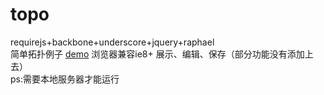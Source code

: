 # topo


requirejs+backbone+underscore+jquery+raphael
<br />
简单拓扑例子 <a href="https://yibiaoou.github.io/topo/index">demo</a>
浏览器兼容ie8+
展示、编辑、保存（部分功能没有添加上去）
<br />
ps:需要本地服务器才能运行